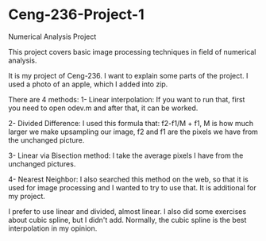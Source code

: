 # Ceng-236-Project-1
Numerical Analysis Project

This project covers basic image processing techniques in field of numerical analysis.

It is my project of Ceng-236. I want to explain some parts of the project. 
I used a photo of an apple, which I added into zip.

There are 4 methods:
1- Linear interpolation: If you want to run that, first you need to open odev.m and after that, it can be worked.

2- Divided Difference: I used this formula that: f2-f1/M + f1, M is how much larger we make upsampling our image, 
f2 and f1 are the pixels we have from the unchanged picture.

3- Linear via Bisection method: I take the average pixels I have from the unchanged pictures.

4- Nearest Neighbor: I also searched this method on the web, so that it is used for image processing 
and I wanted to try to use that. It is additional for my project.

I prefer to use linear and divided, almost linear. I also did some exercises about cubic spline,
but I didn't add. Normally, the cubic spline is the best interpolation in my opinion. 


